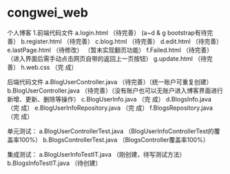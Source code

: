 # congwei_web
个人博客
1.前端代码文件
a.login.html                      （待完善）  (a~d & g bootstrap有待完善）
b.register.html                   （待完善）
c.blog.html                       （待完善） 
d.edit.html                       （待完善）
e.lastPage.html                   （待修改） （暂未实现翻页功能）
f.Failed.html                     （待完善） （进入界面后需手动点击网页自带的返回上一页按钮）
g.update.html                     （待完善）
h.web.css                         （完  成） 

后端代码文件
a.BlogUserController.java         （待完善）（统一账户可重复创建）
b.BlogUserController.java         （待完善）（没有账户也可以无账户进入博客界面进行新增、更新、删除等操作）
c.BlogUserInfo.java               （完  成） 
d.BlogsInfo.java                  （完  成） 
e.BlogUserInfoRepository.java     （完  成）
f.BlogsRepository.java            （完  成）
 
单元测试：
a.BlogUserControllerTest.java 
（BlogUserInfoControllerTest的覆盖率100%）
b.BlogsControllerTest.java 
（BlogsController覆盖率100%）

集成测试：
a.BlogUserInfoTestIT.java 
（刚创建，待写测试方法）
b.BlogsInfoTestIT.java
（待创建）
